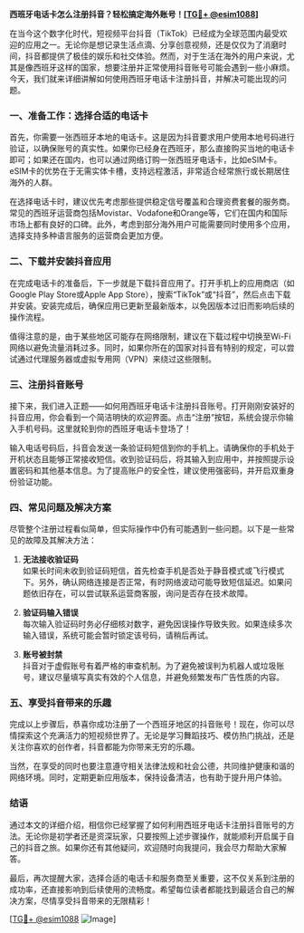 **西班牙电话卡怎么注册抖音？轻松搞定海外账号！[[TG💪+ @esim1088](https://t.me/s/esim1088)]**

在当今这个数字化时代，短视频平台抖音（TikTok）已经成为全球范围内最受欢迎的应用之一。无论你是想记录生活点滴、分享创意视频，还是仅仅为了消磨时间，抖音都提供了极佳的娱乐和社交体验。然而，对于生活在海外的用户来说，尤其是像西班牙这样的国家，想要注册并正常使用抖音账号可能会遇到一些小麻烦。今天，我们就来详细讲解如何使用西班牙电话卡注册抖音，并解决可能出现的问题。

### 一、准备工作：选择合适的电话卡

首先，你需要一张西班牙本地的电话卡。这是因为抖音要求用户使用本地号码进行验证，以确保账号的真实性。如果你已经身在西班牙，那么直接购买当地的电话卡即可；如果还在国内，也可以通过网络订购一张西班牙电话卡，比如eSIM卡。eSIM卡的优势在于无需实体卡槽，支持远程激活，非常适合经常旅行或长期居住海外的人群。

在选择电话卡时，建议优先考虑那些提供稳定信号覆盖和合理资费套餐的服务商。常见的西班牙运营商包括Movistar、Vodafone和Orange等，它们在国内和国际市场上都有良好的口碑。此外，考虑到部分海外用户可能需要同时使用多个应用，选择支持多种语言服务的运营商会更加方便。

### 二、下载并安装抖音应用

在完成电话卡的准备后，下一步就是下载抖音应用了。打开手机上的应用商店（如Google Play Store或Apple App Store），搜索“TikTok”或“抖音”，然后点击下载并安装。安装完成后，确保应用已更新至最新版本，以免因版本过旧而影响后续的操作流程。

值得注意的是，由于某些地区可能存在网络限制，建议在下载过程中切换至Wi-Fi网络以避免流量消耗过多。同时，如果你所在的国家对抖音有特别的规定，可以尝试通过代理服务器或虚拟专用网（VPN）来绕过这些限制。

### 三、注册抖音账号

接下来，我们进入正题——如何用西班牙电话卡注册抖音账号。打开刚刚安装好的抖音应用，你会看到一个简洁明快的欢迎界面。点击“注册”按钮，系统会提示你输入手机号码。这里就轮到你的西班牙电话卡登场了！

输入电话号码后，抖音会发送一条验证码短信到你的手机上。请确保你的手机处于开机状态且能够正常接收短信。收到验证码后，将其输入到应用中，并按照提示设置密码和其他基本信息。为了提高账户的安全性，建议使用强密码，并开启双重身份验证功能。

### 四、常见问题及解决方案

尽管整个注册过程看似简单，但实际操作中仍有可能遇到一些问题。以下是一些常见的故障及其解决方法：

1. **无法接收验证码**  
   如果长时间未收到验证码短信，首先检查手机是否处于静音模式或飞行模式下。另外，确认网络连接是否正常，有时网络波动可能导致短信延迟。如果问题依旧存在，可以尝试联系运营商客服，询问是否存在技术故障。

2. **验证码输入错误**  
   每次输入验证码时务必仔细核对数字，避免因误操作导致失败。如果连续多次输入错误，系统可能会暂时锁定该号码，请稍后再试。

3. **账号被封禁**  
   抖音对于虚假账号有着严格的审查机制。为了避免被误判为机器人或垃圾账号，建议尽量填写真实有效的个人信息，并避免频繁发布广告性质的内容。

### 五、享受抖音带来的乐趣

完成以上步骤后，恭喜你成功注册了一个西班牙地区的抖音账号！现在，你可以尽情探索这个充满活力的短视频世界了。无论是学习舞蹈技巧、模仿热门挑战，还是关注你喜欢的创作者，抖音都能为你带来无穷的乐趣。

当然，在享受的同时也要注意遵守相关法律法规和社会公德，共同维护健康和谐的网络环境。同时，定期更新应用版本，保持设备清洁，也有助于提升用户体验。

### 结语

通过本文的详细介绍，相信你已经掌握了如何利用西班牙电话卡注册抖音账号的方法。无论你是初学者还是资深玩家，只要按照上述步骤操作，就能顺利开启属于自己的抖音之旅。如果你还有其他疑问，欢迎随时向我提问，我会尽力帮助大家解答。

最后，再次提醒大家，选择合适的电话卡和服务商至关重要，这不仅关系到注册的成功率，还直接影响到后续使用的流畅度。希望每位读者都能找到最适合自己的解决方案，尽情享受抖音带来的无限精彩！

[[TG💪+ @esim1088](https://t.me/s/esim1088) ![Image](https://i.postimg.cc/4NQfJmqS/Snipaste-2025-05-13-00-14-12.png)]